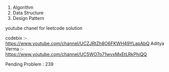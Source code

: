 1. Algorithm
2. Data Structure
3. Design Pattern

youtube chanel for leetcode solution

codebix :- https://www.youtube.com/channel/UCZJRtZh8O6FKWH49YLapAbQ
Aditya Verma :- https://www.youtube.com/channel/UC5WO7o71wvxMxEtLRkPhiQQ

Pending Problem : 239
